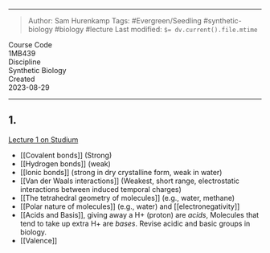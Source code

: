 
___
> Author: <span class="name">Sam Hurenkamp</span>
> Tags: #Evergreen/Seedling #synthetic-biology #biology #lecture
> Last modified: `$= dv.current().file.mtime`

<div class="f-info">
	<div class="course-code">
		<span class="fheader"> Course Code </span> <br/>
		<span class="fbody"> 1MB439 </span>
	</div>
	<div class="discipline">
		<span class="fheader"> Discipline </span> <br />
		<span class="fbody"> Synthetic Biology </span>
	</div>
	<div class="date">
		<span class="fheader"> Created</span> <br />
		<span class="fbody last-modified"> 2023-08-29 </span>
	</div>
</div>

---

## 1.
[Lecture 1 on Studium](https://uppsala.instructure.com/courses/82817/files/5453269?module_item_id=882729)

-  [[Covalent bonds]] (Strong)
-  [[Hydrogen bonds]] (weak)
-  [[Ionic bonds]] (strong in dry crystalline form, weak in water)
- [[Van der Waals interactions]] (Weakest, short range, electrostatic interactions between induced temporal charges)
- [[The tetrahedral geometry of molecules]] (e.g., water, methane)
- [[Polar nature of molecules]] (e.g., water) and [[electronegativity]]
- [[Acids and Basis]], giving away a H+ (proton) are *acids*, Molecules that tend to take up extra H+ are *bases*. Revise acidic and basic groups in biology.
- [[Valence]]
